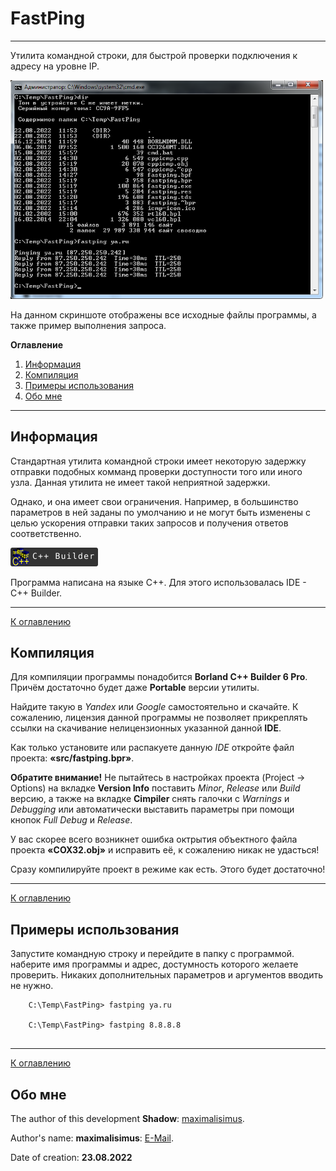 # FastPing

---

Утилита командной строки, для быстрой проверки подключения к адресу на уровне IP.

<img src="image/fastping-scr.png" width="500px">

На данном скриншоте отображены все исходные файлы программы, а также пример выполнения запроса.

<a name="Oglavlenie"></a>

**Оглавление**

1. [Информация](#Info)
2. [Компиляция](#Compilation)
3. [Примеры использования](#Examples)
4. [Обо мне](#About)

---

## <a name="Info">Информация</a>

Стандартная утилита командной строки имеет некоторую задержку отправки подобных комманд проверки доступности того или иного узла. Данная утилита не имеет такой неприятной задержки. 

Однако, и она имеет свои ограничения. Например, в большинство параметров в ней заданы по умолчанию и не могут быть изменены с целью ускорения отправки таких запросов и получения ответов соответственно.

<img src="image/cpp-builder-icon.svg" width="140">

Программа написана на языке C++. Для этого использовалась IDE - C++ Builder.

---

[К оглавлению](#Oglavlenie)

## <a name="Compilation">Компиляция</a>

Для компиляции программы понадобится **Borland C++ Builder 6 Pro**. Причём достаточно будет даже **Portable** версии утилиты.

Найдите такую в *Yandex* или *Google* самостоятельно и скачайте. К сожалению, лицензия данной программы не позволяет прикреплять ссылки на скачивание нелицензионных указанной данной **IDE**.

Как только установите или распакуете данную *IDE* откройте файл проекта: **«src/fastping.bpr»**.

**Обратите внимание!** Не пытайтесь в настройках проекта (Project -> Options) на вкладке **Version Info** поставить *Minor*, *Release* или *Build* версию, а также на вкладке **Cimpiler** снять галочки с *Warnings* и *Debugging* или автоматически выставить параметры при помощи кнопок *Full Debug* и *Release*. 

У вас скорее всего возникнет ошибка октрытия объектного файла проекта **«COX32.obj»** и исправить её, к сожалению никак не удасться!

Сразу компилируйте проект в режиме как есть. Этого будет достаточно!

---

[К оглавлению](#Oglavlenie)

## <a name="Examples">Примеры использования</a>

Запустите командную строку и перейдите в папку с программой.
наберите имя программы и адрес, достумность которого желаете проверить. Никаких дополнительных параметров и аргументов вводить не нужно.

```
	C:\Temp\FastPing> fastping ya.ru
	
	C:\Temp\FastPing> fastping 8.8.8.8
	
```

---

[К оглавлению](#Oglavlenie)

## <a name="About">Обо мне</a>

The author of this development **Shadow**: [maximalisimus](https://github.com/maximalisimus).

Author's name: **maximalisimus**: [E-Mail](mailto:maximalis171091@yandex.ru).

Date of creation: **23.08.2022**

